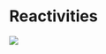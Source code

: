 # Reactivities
<img src="https://cdn.jsdelivr.net/gh/devicons/devicon@latest/icons/csharp/csharp-original.svg" />
